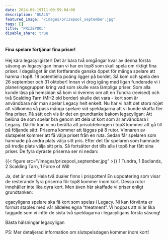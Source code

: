 ```yaml
---
date: 2024-09-19T11:00:59-04:00
description: "DUALS"
featured_image: "/images/prizepool_september.jpg"
tags: []
title: "PRIZEPOOL"
disable_share: true
---
```


#### Fina spelare förtjänar fina priser!

Hej kära legacyligister!
Det är bara två omgångar kvar av denna första säsong av legacyligan innan vi har en top8 som skall spela om riktigt fina priser. I dagsläget är det fortfarande ganska öppet för många spelare att hamna i top8. 18 potentiella poäng ligger på bordet. Så kom och spela den 26 september och 31 oktober!
Innan vi drog igång med ligan funderade vi i planeringsgruppen kring vad som skulle vara lämpliga priser. Som alla kunde läsa på hemsidan så kom vi överens om att en Tundra (revised) och två Scalding Tarn (MH2 old border) skulle det vara - kort som är användbara när man spelar Legacy helt enkelt.
Nu har vi haft det stora nöjet att välkomna så pass många spelare vid speldagarna att vi kunde skaffa fler fina priser. På sätt och vis är det en grundtanke bakom legacyligan: Att belöna de som spelar bra genom att dela ut kort som är användbara i Legacy.
Därför kan vi nu berätta att prisutdelningen i top8 kommer att gå till på följande sätt: Priserna kommer att läggas på 8 rutor. Vinnaren av slutspelet kommer att få välja priset från en ruta. Sedan får spelaren som hamnade på andra plats välja sitt pris. Efter det får spelaren som hamnade på tredje plats välja sitt pris. Så fortsätter det tills alla i top8 har fått sina priser.
De fyra dyraste priserna ser ni nedan:

{{< figure src="/images/prizepool_september.jpg" >}}
1 Tundra, 1 Badlands, 2 Scalding Tarn, 1 Force of Will

Ja, det är sant! Hela två dualer finns i prispotten!
En uppdatering som visar de resterande fyra priserna för top8 kommer inom kort. Dessa rutor innehåller inte lika dyra kort. Men även här skaffade vi priser enligt grundtanken: 

egacyligans spelare ska få kort som spelas i Legacy. Ni kan förvänta er format staples med vår alldeles egna “treatment”.
Vi hoppas att ni är lika taggade som vi inför de sista två speldagarna i legacyligans första säsong!

Bästa hälsningar
legacyligan

PS: Mer detaljerad information om slutspelsdagen kommer inom kort!
